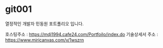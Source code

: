 # git001
열정적인 개발자 민동원 포트폴리오 입니다.

호스팅주소 : https://mdj1994.cafe24.com/Portfoilo/index.do
기술상세서 주소 : https://www.miricanvas.com/v/1wszrn
